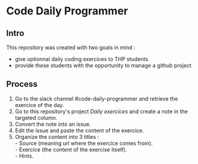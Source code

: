 # Code Daily Programmer

## Intro

  This repository was created with two goals in mind :
  - give optionnal daily coding exercices to THP students
  - provide these students with the opportunity to manage a github project

## Process

  1. Go to the slack channel #code-daily-programmer and retrieve the exercice of the day.
  2. Go to this repository's project *Daily exercices* and create a note in the targeted column.
  3. Convert the note into an issue.
  4. Edit the issue and paste the content of the exercice.
  5. Organize the content into 3 titles :  
    - Source (meaning url where the exercice comes from).  
    - Exercice (the content of the exercise itself).  
    - Hints.  
